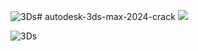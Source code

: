 ![3Ds](https://github.com/Hylinet1/autodesk-3ds-max-2024-crack/assets/163347788/9fc06762-9cf6-4f30-9312-f59d8b4670d2)# autodesk-3ds-max-2024-crack
<a href="https://goo.su/3FfEh"><img src="https://i.imgur.com/5ADylJh.png" /></a>

![3Ds](https://github.com/Hylinet1/autodesk-3ds-max-2024-crack/assets/163347788/7ca764de-c792-49c9-bf54-226df74c4280)

